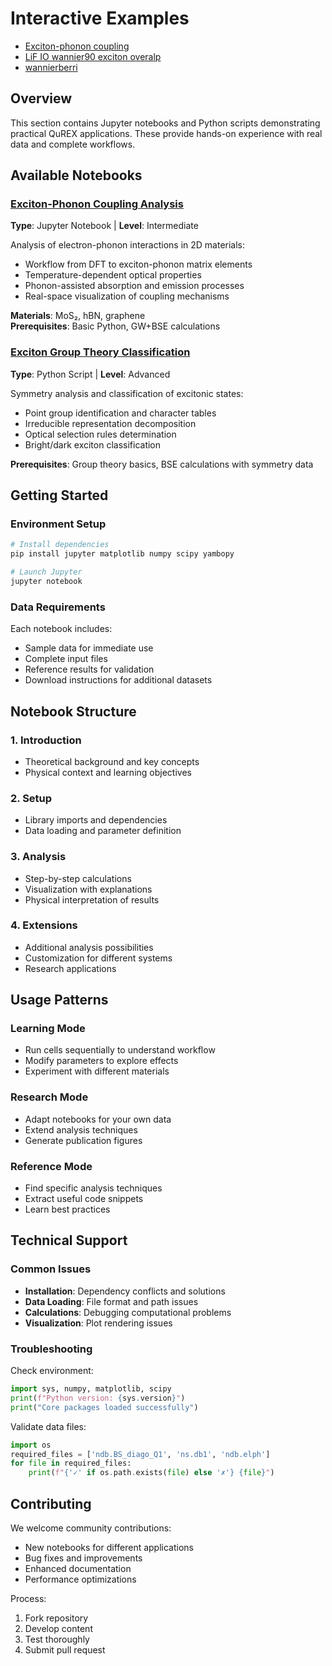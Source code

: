 # Interactive Examples

- [Exciton-phonon coupling](#exciton_phonon)
- [LiF IO wannier90 exciton overalp](#LiF-minimal_mssp)
- [wannierberri](wannberri)
## Overview

This section contains Jupyter notebooks and Python scripts demonstrating practical QuREX applications. These provide hands-on experience with real data and complete workflows.

## Available Notebooks

### [Exciton-Phonon Coupling Analysis](exciton_phonon)
**Type**: Jupyter Notebook | **Level**: Intermediate

Analysis of electron-phonon interactions in 2D materials:
- Workflow from DFT to exciton-phonon matrix elements
- Temperature-dependent optical properties
- Phonon-assisted absorption and emission processes
- Real-space visualization of coupling mechanisms

**Materials**: MoS₂, hBN, graphene  
**Prerequisites**: Basic Python, GW+BSE calculations

### [Exciton Group Theory Classification](exciton_group_theory_example)
**Type**: Python Script | **Level**: Advanced

Symmetry analysis and classification of excitonic states:
- Point group identification and character tables
- Irreducible representation decomposition
- Optical selection rules determination
- Bright/dark exciton classification

**Prerequisites**: Group theory basics, BSE calculations with symmetry data

## Getting Started

### Environment Setup

```bash
# Install dependencies
pip install jupyter matplotlib numpy scipy yambopy

# Launch Jupyter
jupyter notebook
```

### Data Requirements

Each notebook includes:
- Sample data for immediate use
- Complete input files
- Reference results for validation
- Download instructions for additional datasets

## Notebook Structure

### 1. Introduction
- Theoretical background and key concepts
- Physical context and learning objectives

### 2. Setup
- Library imports and dependencies
- Data loading and parameter definition

### 3. Analysis
- Step-by-step calculations
- Visualization with explanations
- Physical interpretation of results

### 4. Extensions
- Additional analysis possibilities
- Customization for different systems
- Research applications

## Usage Patterns

### Learning Mode
- Run cells sequentially to understand workflow
- Modify parameters to explore effects
- Experiment with different materials

### Research Mode
- Adapt notebooks for your own data
- Extend analysis techniques
- Generate publication figures

### Reference Mode
- Find specific analysis techniques
- Extract useful code snippets
- Learn best practices

## Technical Support

### Common Issues
- **Installation**: Dependency conflicts and solutions
- **Data Loading**: File format and path issues
- **Calculations**: Debugging computational problems
- **Visualization**: Plot rendering issues

### Troubleshooting

Check environment:
```python
import sys, numpy, matplotlib, scipy
print(f"Python version: {sys.version}")
print("Core packages loaded successfully")
```

Validate data files:
```python
import os
required_files = ['ndb.BS_diago_Q1', 'ns.db1', 'ndb.elph']
for file in required_files:
    print(f"{'✓' if os.path.exists(file) else '✗'} {file}")
```

## Contributing

We welcome community contributions:
- New notebooks for different applications
- Bug fixes and improvements
- Enhanced documentation
- Performance optimizations

Process:
1. Fork repository
2. Develop content
3. Test thoroughly
4. Submit pull request
